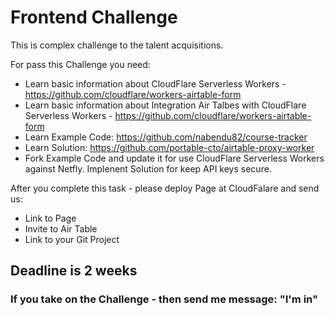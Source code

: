 # Frontend Challenge
This is complex challenge to the talent acquisitions.

For pass this Challenge you need:

* Learn basic information about CloudFlare Serverless Workers - https://github.com/cloudflare/workers-airtable-form
* Learn basic information about Integration Air Talbes with CloudFlare Serverless Workers - https://github.com/cloudflare/workers-airtable-form
* Learn Example Code: https://github.com/nabendu82/course-tracker
* Learn Solution: https://github.com/portable-cto/airtable-proxy-worker
* Fork Example Code and update it for use CloudFlare Serverless Workers against Netfly. Implenent Solution for keep API keys secure.

After you complete this task - please deploy Page at CloudFalare and send us:
* Link to Page
* Invite to Air Table
* Link to your Git Project


## Deadline is 2 weeks

### If you take on the Challenge - then send me message: "I'm in"
